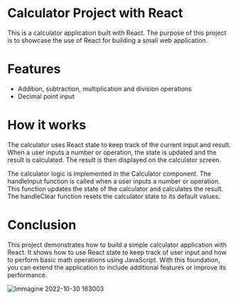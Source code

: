 # Calculator Project with React

This is a calculator application built with React. The purpose of this project is to showcase the use of React for building a small web application.

# Features
- Addition, subtraction, multiplication and division operations
- Decimal point input

# How it works

The calculator uses React state to keep track of the current input and result. When a user inputs a number or operation, the state is updated and the result is calculated. The result is then displayed on the calculator screen.

The calculator logic is implemented in the Calculator component. The handleInput function is called when a user inputs a number or operation. This function updates the state of the calculator and calculates the result. The handleClear function resets the calculator state to its default values.

# Conclusion

This project demonstrates how to build a simple calculator application with React. It shows how to use React state to keep track of user input and how to perform basic math operations using JavaScript. With this foundation, you can extend the application to include additional features or improve its performance.


![Immagine 2022-10-30 163003](https://user-images.githubusercontent.com/107623602/198887293-14316e07-7838-4815-8014-ec389c5ca58c.png)

